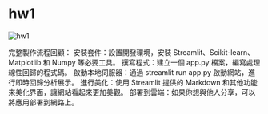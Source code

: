 # hw1
![hw1](https://github.com/user-attachments/assets/a70da610-2870-4407-ae89-4fc71ad31e64)

完整製作流程回顧：
安裝套件：設置開發環境，安裝 Streamlit、Scikit-learn、Matplotlib 和 Numpy 等必要工具。
撰寫程式：建立一個 app.py 檔案，編寫處理線性回歸的程式碼。
啟動本地伺服器：通過 streamlit run app.py 啟動網站，進行即時回歸分析展示。
進行美化：使用 Streamlit 提供的 Markdown 和其他功能來美化界面，讓網站看起來更加美觀。
部署到雲端：如果你想與他人分享，可以將應用部署到網路上。

